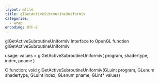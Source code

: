 ```yaml
---
layout: mfile
title: glGetActiveSubroutineUniformiv
categories:
  - wrap
encoding: UTF-8
---
```


glGetActiveSubroutineUniformiv  Interface to OpenGL function glGetActiveSubroutineUniformiv

usage:  values = glGetActiveSubroutineUniformiv( program, shadertype, index, pname )

C function:  void glGetActiveSubroutineUniformiv(GLuint program, GLenum shadertype, GLuint index, GLenum pname, GLint\* values)